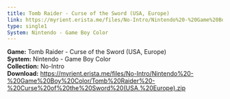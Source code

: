 ```yaml
---
title: Tomb Raider - Curse of the Sword (USA, Europe)
link: https://myrient.erista.me/files/No-Intro/Nintendo%20-%20Game%20Boy%20Color/Tomb%20Raider%20-%20Curse%20of%20the%20Sword%20(USA,%20Europe).zip
type: single1
System: Nintendo - Game Boy Color
---
```

<b>Game:</b> Tomb Raider - Curse of the Sword (USA, Europe)<br>
<b>System:</b> Nintendo - Game Boy Color<br>
<b>Collection:</b> No-Intro<br>
<b>Download:</b> https://myrient.erista.me/files/No-Intro/Nintendo%20-%20Game%20Boy%20Color/Tomb%20Raider%20-%20Curse%20of%20the%20Sword%20(USA,%20Europe).zip